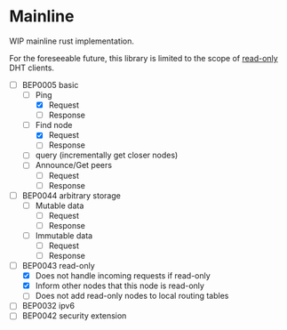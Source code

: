 # Mainline

WIP mainline rust implementation.

For the foreseeable future, this library is limited to the scope of [read-only](https://www.bittorrent.org/beps/bep_0043.html) DHT clients.

- [ ] BEP0005 basic
  - [ ] Ping
    - [x] Request
    - [ ] Response
  - [ ] Find node
    - [x] Request
    - [ ] Response
  - [ ] query (incrementally get closer nodes)
  - [ ] Announce/Get peers
    - [ ] Request
    - [ ] Response
- [ ] BEP0044 arbitrary storage
  - [ ] Mutable data
    - [ ] Request
    - [ ] Response
  - [ ] Immutable data
    - [ ] Request
    - [ ] Response
- [ ] BEP0043 read-only
  - [x] Does not handle incoming requests if read-only
  - [x] Inform other nodes that this node is read-only
  - [ ] Does not add read-only nodes to local routing tables
- [ ] BEP0032 ipv6
- [ ] BEP0042 security extension
